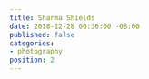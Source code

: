 ```yaml
---
title: Sharma Shields
date: 2018-12-28 00:36:00 -08:00
published: false
categories:
- photography
position: 2
---
```


